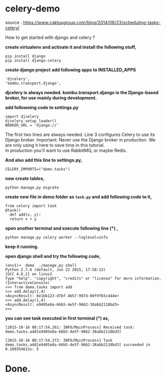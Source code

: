 # celery-demo

source : https://www.caktusgroup.com/blog/2014/06/23/scheduling-tasks-celery/

How to get started with django and celery ? 

**create virtualenv and activate it and install the following stuff,**
```
pip install django
pip install django-celery
```

**create django project**
**add following apps to INSTALLED_APPS**
```
'djcelery',
'kombu.transport.django',
```
   
   <b>djcelery is always needed. kombu.transport.django is the Django-based broker, for use mainly during development.</b>
   
**add followoing code to settings.py**
```
import djcelery
djcelery.setup_loader()
BROKER_URL = 'django://'
```
The first two lines are always needed. Line 3 configures Celery to use its Django broker.
Important: Never use the Django broker in production. We are only using it here to save time in this tutorial.     
In production you'll want to use RabbitMQ, or maybe Redis.

**And also add this line to settings.py,**
  
```
CELERY_IMPORTS=("demo.tasks")
```
  
**now create tables,**

```
python manage.py migrate
```
  
**create new file in demo folder as ```task.py``` and add following code to it,**

```
from celery import task
@task()
  def add(x, y):
  return x + y
```
    
**open another terminal and execute following line (*) ,**

```
python manage.py celery worker --loglevel=info
```

 **keep it running.**
    
**open django shell and try the following code,**
```
(env1)➜  demo  ./manage.py shell   
Python 2.7.6 (default, Jun 22 2015, 17:58:13) 
[GCC 4.8.2] on linux2
Type "help", "copyright", "credits" or "license" for more information.
(InteractiveConsole)
>>> from demo.tasks import add
>>> add.delay(1,4)
<AsyncResult: 8e1bb123-d7bf-4b57-9974-00f9fb5c444e>
>>> add.delay(1,4)
<AsyncResult: e9405e8a-66b5-4e5f-9662-38abb2118bd3>
>>> 
```
**you can see task executed in first terminal (*) as,**
```
[2015-10-16 08:17:54,261: INFO/MainProcess] Received task: demo.tasks.add[e9405e8a-66b5-4e5f-9662-38abb2118bd3]

[2015-10-16 08:17:54,372: INFO/MainProcess] Task demo.tasks.add[e9405e8a-66b5-4e5f-9662-38abb2118bd3] succeeded in 0.109354613s: 5
```
# Done.
